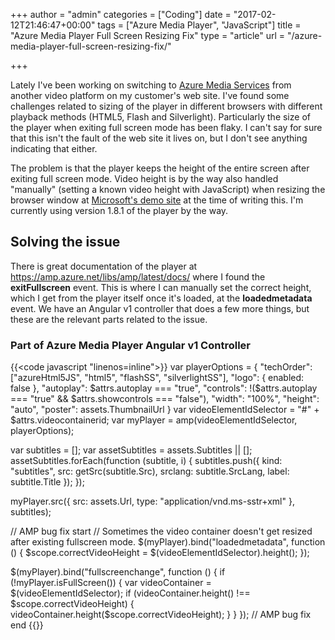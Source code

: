 +++
author = "admin"
categories = ["Coding"]
date = "2017-02-12T21:46:47+00:00"
tags = ["Azure Media Player", "JavaScript"]
title = "Azure Media Player Full Screen Resizing Fix"
type = "article"
url = "/azure-media-player-full-screen-resizing-fix/"

+++

Lately I've been working on switching to [Azure Media Services][1] from another video platform on my customer's web site. I've found some challenges related to sizing of the player in different browsers with different playback methods (HTML5, Flash and Silverlight). Particularly the size of the player when exiting full screen mode has been flaky. I can't say for sure that this isn't the fault of the web site it lives on, but I don't see anything indicating that either.

The problem is that the player keeps the height of the entire screen after exiting full screen mode. Video height is by the way also handled "manually" (setting a known video height with JavaScript) when resizing the browser window at [Microsoft's demo site][2] at the time of writing this. I'm currently using version 1.8.1 of the player by the way.

## Solving the issue

There is great documentation of the player at <https://amp.azure.net/libs/amp/latest/docs/> where I found the **exitFullscreen** event. This is where I can manually set the correct height, which I get from the player itself once it's loaded, at the **loadedmetadata** event. We have an Angular v1 controller that does a few more things, but these are the relevant parts related to the issue.

### Part of Azure Media Player Angular v1 Controller
{{<code javascript "linenos=inline">}}
var playerOptions = {
    "techOrder": ["azureHtml5JS", "html5", "flashSS", "silverlightSS"],
    "logo": { enabled: false },
    "autoplay": $attrs.autoplay === "true",
    "controls": !($attrs.autoplay === "true" && $attrs.showcontrols === "false"),
    "width": "100%",
    "height": "auto",
    "poster": assets.ThumbnailUrl
}
var videoElementIdSelector = "#" + $attrs.videocontainerid;
var myPlayer = amp(videoElementIdSelector, playerOptions);

var subtitles = [];
var assetSubtitles = assets.Subtitles || [];
assetSubtitles.forEach(function (subtitle, i) {
    subtitles.push({
        kind: "subtitles", src: getSrc(subtitle.Src), 
		srclang: subtitle.SrcLang, label: subtitle.Title
    });
});

myPlayer.src({
    src: assets.Url,
    type: "application/vnd.ms-sstr+xml"
}, subtitles);

// AMP bug fix start
// Sometimes the video container doesn't get resized after existing fullscreen mode.
$(myPlayer).bind("loadedmetadata", function () {
    $scope.correctVideoHeight = $(videoElementIdSelector).height();
});

$(myPlayer).bind("fullscreenchange", function () {
    if (!myPlayer.isFullScreen()) {
        var videoContainer = $(videoElementIdSelector);
        if (videoContainer.height() !== $scope.correctVideoHeight) {
            videoContainer.height($scope.correctVideoHeight);
        }
    }
});
// AMP bug fix end
{{</code>}}

 [1]: https://azure.microsoft.com/en-gb/services/media-services/
 [2]: http://ampdemo.azureedge.net/azuremediaplayer.html